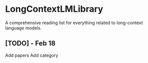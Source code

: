 # LongContextLMLibrary
A comprehensive reading list for everything related to long-context language models.

## [TODO] - Feb 18
Add papers 
Add category
